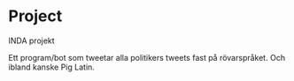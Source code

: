 # Project
INDA projekt

Ett program/bot som tweetar alla politikers tweets fast på rövarspråket. Och ibland kanske Pig Latin.